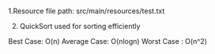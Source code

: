 ###

1.Resource file path: src/main/resources/test.txt

2. QuickSort used for sorting efficiently

Best Case: O(n)
Average Case: O(nlogn)
Worst Case : O(n^2) 
